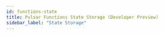 ```yaml
---
id: functions-state
title: Pulsar Functions State Storage (Developer Preview)
sidebar_label: "State Storage"
---
```

